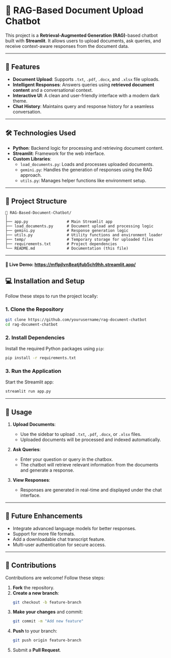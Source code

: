 # 📄 **RAG-Based Document Upload Chatbot**

This project is a **Retrieval-Augmented Generation (RAG)**-based chatbot built with **Streamlit**. It allows users to upload documents, ask queries, and receive context-aware responses from the document data.

---

## 🚀 **Features**

- **Document Upload**: Supports `.txt`, `.pdf`, `.docx`, and `.xlsx` file uploads.
- **Intelligent Responses**: Answers queries using **retrieved document content** and a conversational context.
- **Interactive UI**: A clean and user-friendly interface with a modern dark theme.
- **Chat History**: Maintains query and response history for a seamless conversation.

---

## 🛠️ **Technologies Used**

- **Python**: Backend logic for processing and retrieving document content.
- **Streamlit**: Framework for the web interface.
- **Custom Libraries**:  
   - `load_documents.py`: Loads and processes uploaded documents.  
   - `gemini.py`: Handles the generation of responses using the RAG approach.  
   - `utils.py`: Manages helper functions like environment setup.  

---

## 📂 **Project Structure**

```
📁 RAG-Based-Document-Chatbot/
│
├── app.py                 # Main Streamlit app
├── load_documents.py      # Document upload and processing logic
├── gemini.py              # Response generation logic
├── utils.py               # Utility functions and environment loader
├── temp/                  # Temporary storage for uploaded files
├── requirements.txt       # Project dependencies
└── README.md              # Documentation (this file)
```

---


#### 🔗 Live Demo: https://mflpjlvn8eatjfub5ch9hh.streamlit.app/

## 💻 **Installation and Setup**

Follow these steps to run the project locally:

### 1. Clone the Repository
```bash
git clone https://github.com/yourusername/rag-document-chatbot
cd rag-document-chatbot
```

### 2. Install Dependencies
Install the required Python packages using `pip`:
```bash
pip install -r requirements.txt
```

### 3. Run the Application
Start the Streamlit app:
```bash
streamlit run app.py
```


---

## 🎯 **Usage**

1. **Upload Documents**:  
   - Use the sidebar to upload `.txt`, `.pdf`, `.docx`, or `.xlsx` files.  
   - Uploaded documents will be processed and indexed automatically.

2. **Ask Queries**:  
   - Enter your question or query in the chatbox.  
   - The chatbot will retrieve relevant information from the documents and generate a response.

3. **View Responses**:  
   - Responses are generated in real-time and displayed under the chat interface.  

---

## 🥩 **Future Enhancements**

- Integrate advanced language models for better responses.  
- Support for more file formats.  
- Add a downloadable chat transcript feature.  
- Multi-user authentication for secure access.  

---

## 🤝 **Contributions**

Contributions are welcome! Follow these steps:  
1. **Fork** the repository.  
2. **Create a new branch**:  
   ```bash
   git checkout -b feature-branch
   ```
3. **Make your changes** and commit:  
   ```bash
   git commit -m "Add new feature"
   ```
4. **Push** to your branch:  
   ```bash
   git push origin feature-branch
   ```
5. Submit a **Pull Request**.



